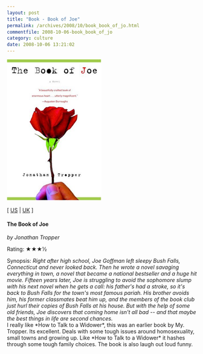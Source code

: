 ```yaml
---
layout: post
title: "Book - Book of Joe"
permalink: /archives/2008/10/book_book_of_jo.html
commentfile: 2008-10-06-book_book_of_jo
category: culture
date: 2008-10-06 13:21:02
---
```


<img class="photo right" src="/assets/images/0385338104.jpg" width="250" alt="The Book of Joe cover" />

\[ [US](http://www.amazon.com/o/asin/0385338104) | [UK](http://www.amazon.co.uk/o/asin/0385338104) \]

#### The Book of Joe

<em>by Jonathan Tropper</em>

Rating: ★★★½

<div class="book_synopsis" markdown="1">
Synopsis: <em>Right after high school, Joe Goffman left sleepy Bush Falls, Connecticut and never looked back. Then he wrote a novel savaging everything in town, a novel that became a national bestseller and a huge hit movie. Fifteen years later, Joe is struggling to avoid the sophomore slump with his next novel when he gets a call: his father's had a stroke, so it's back to Bush Falls for the town's most famous pariah. His brother avoids him, his former classmates beat him up, and the members of the book club just hurl their copies of Bush Falls at his house. But with the help of some old friends, Joe discovers that coming home isn't all bad -- and that maybe the best things in life are second chances.</em>

</div>
I really like *How to Talk to a Widower*, this was an earlier book by My. Tropper. Its excellent. Deals with some tough issues around homosexuality, small towns and growing up. Like *How to Talk to a Widower* it hashes through some tough family choices. The book is also laugh out loud funny.
